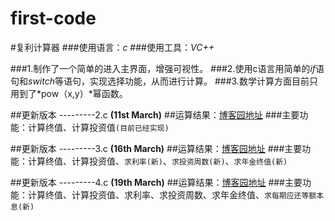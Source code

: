 # first-code
#复利计算器
###使用语言：*c*
###使用工具：*VC++*

###1.制作了一个简单的进入主界面，增强可视性。
###2.使用c语言用简单的*if*语句和*switch*等语句，实现选择功能，从而进行计算。
###3.数学计算方面目前只用到了*pow（x,y）*幂函数。

##更新版本 ---------2.c   **(11st March)**
##运算结果：[博客园地址](http://www.cnblogs.com/cjh123/p/5272001.html) 
###主要功能：计算终值、计算投资值`(目前已经实现)`



##更新版本 ---------3.c   **(16th March)**
##运算结果：[博客园地址](http://www.cnblogs.com/cjh123/p/5282498.html) 
###主要功能：计算终值、计算投资值、`求利率(新)`、`求投资周数(新)`、`求年金终值(新)`



##更新版本 ---------4.c   **(19th March)**
##运算结果：[博客园地址](http://www.cnblogs.com/cjh123/p/5282498.html) 
###主要功能：计算终值、计算投资值、求利率、求投资周数、求年金终值、`求每期应还等额本息(新)`
